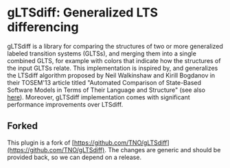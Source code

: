 # gLTSdiff: Generalized LTS differencing
gLTSdiff is a library for comparing the structures of two or more generalized labeled transition systems (GLTSs), and merging them into a single combined GLTS, for example with colors that indicate how the structures of the input GLTSs relate. This implementation is inspired by, and generalizes the LTSdiff algorithm proposed by Neil Walkinshaw and Kirill Bogdanov in their TOSEM'13 article titled "Automated Comparison of State-Based Software Models in Terms of Their Language and Structure" (see also [here](https://doi.org/10.1145/2430545.2430549)). Moreover, gLTSdiff implementation comes with significant performance improvements over LTSdiff.

## Forked

This plugin is a fork of [https://github.com/TNO/gLTSdiff](https://github.com/TNO/gLTSdiff).
The changes are generic and should be provided back, so we can depend on a release.